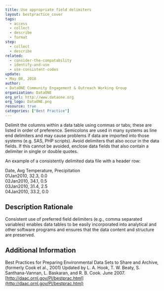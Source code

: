 ```yaml
---
title: Use appropriate field delimiters
layout: bestpractice_cover
tags:
  - access
  - collect
  - describe
  - format
step:
  - collect
  - describe
related:
  - consider-the-compatability
  - identify-and-use
  - use-consistent-codes
update:
- May 08, 2018
author:
- DataONE Community Engagement & Outreach Working Group
organization: DataONE
org_url: http://www.dataone.org
org_logo: DataONE.png
resource: true
categories: ["Best Practice"]
---
```



Delimit the columns within a data table using commas or tabs; these are listed in order of preference. Semicolons are used in many systems as line end delimiters and may cause problems if data are imported into those systems (e.g. SAS, PHP scripts). Avoid delimiters that also occur in the data fields. If this cannot be avoided, enclose data fields that also contain a delimiter in single or double quotes.

An example of a consistently delimited data file with a header row:

Date, Avg Temperature, Precipitation  
01Jan2010, 32.3, 0.0  
02Jan2010, 34.1, 0.5  
03Jan2010, 31.4, 2.5  
04Jan2010, 33.2, 0.0

## Description Rationale

Consistent use of preferred field delimiters (e.g., comma separated variables) enables data tables to be easily incorporated into analytical and other software programs and ensures that the data content and structure are preserved.

## Additional Information

Best Practices for Preparing Environmental Data Sets to Share and Archive, (formerly Cook et al., 2001) Updated by L. A. Hook, T. W. Beaty, S. Santhana-Vannan, L. Baskaran, and R. B. Cook. June 2007. [http://daac.ornl.gov/PI/bestprac.html](http://daac.ornl.gov/PI/bestprac.html)
